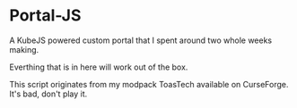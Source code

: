 # Portal-JS
A KubeJS powered custom portal that I spent around two whole weeks making.

Everthing that is in here will work out of the box.

This script originates from my modpack ToasTech available on CurseForge. It's bad, don't play it.
